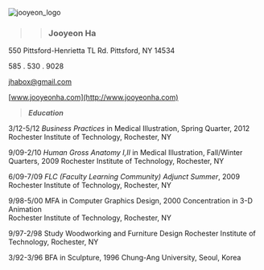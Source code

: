 ![jooyeon_logo](http://www.jooyeonha.com/wp-content/uploads/2017/04/jha_logoonly.png)
>> ### Jooyeon Ha

550 Pittsford-Henrietta TL Rd.
Pittsford, NY 14534

585 . 530 . 9028

<jhabox@gmail.com>

 [www.jooyeonha.com](http://www.jooyeonha.com)
 >
 >**_Education_**
 >
 3/12-5/12		_Business Practices_ in Medical Illustration, Spring Quarter, 2012
				Rochester Institute of Technology, Rochester, NY
			
9/09-2/10		_Human Gross Anatomy I,II_ in Medical Illustration, Fall/Winter Quarters, 2009
				Rochester Institute of Technology, Rochester, NY
			
6/09-7/09		_FLC (Faculty Learning Community) Adjunct Summer_, 2009
				Rochester Institute of Technology, Rochester, NY

9/98-5/00		MFA in Computer Graphics Design, 2000 
				Concentration in 3-D Animation	 
				Rochester Institute of Technology, Rochester, NY

9/97-2/98		Study Woodworking and Furniture Design
				Rochester Institute of Technology, Rochester, NY
			
3/92-3/96		BFA in Sculpture, 1996
				Chung-Ang University, Seoul, Korea	

